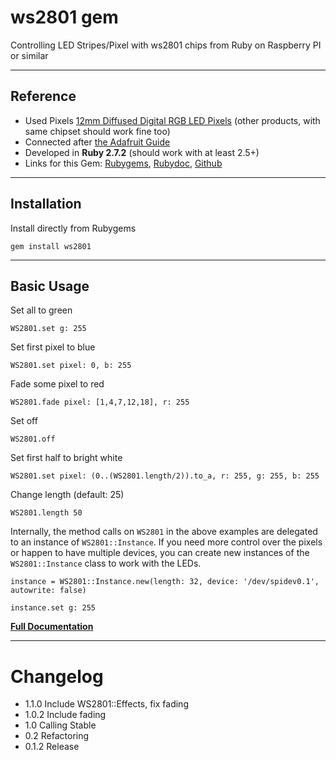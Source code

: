 ws2801 gem
======

Controlling LED Stripes/Pixel with ws2801 chips from Ruby on Raspberry PI or similar

---

## Reference
*   Used Pixels
[12mm Diffused Digital RGB LED Pixels](http://www.play-zone.ch/de/12mm-diffused-digital-rgb-led-pixels-25er-strang-ws2801.html) (other products, with same chipset should work fine too)
*   Connected after [the Adafruit Guide](http://learn.adafruit.com/light-painting-with-raspberry-pi/hardware)
*   Developed in **Ruby 2.7.2** (should work with at least 2.5+)
*   Links for this Gem: [Rubygems](https://rubygems.org/gems/ws2801), [Rubydoc](http://rubydoc.info/github/b1nary/ws2801/master/WS2801), [Github](https://github.com/b1nary/ws2801)

----

## Installation

Install directly from Rubygems

    gem install ws2801

---

## Basic Usage

Set all to green

    WS2801.set g: 255

Set first pixel to blue

    WS2801.set pixel: 0, b: 255

Fade some pixel to red

    WS2801.fade pixel: [1,4,7,12,18], r: 255

Set off

    WS2801.off

Set first half to bright white

    WS2801.set pixel: (0..(WS2801.length/2)).to_a, r: 255, g: 255, b: 255

Change length (default: 25)

    WS2801.length 50

Internally, the method calls on `WS2801` in the above examples are delegated to an instance of `WS2801::Instance`.
If you need more control over the pixels or happen to have multiple devices, you can create new instances of the `WS2801::Instance` class to work with the LEDs.

    instance = WS2801::Instance.new(length: 32, device: '/dev/spidev0.1', autowrite: false)
    
    instance.set g: 255

[**Full Documentation**](http://rubydoc.info/github/b1nary/ws2801/master/WS2801)

---

# Changelog

* 1.1.0 Include WS2801::Effects, fix fading
* 1.0.2 Include fading
* 1.0 Calling Stable
* 0.2 Refactoring
* 0.1.2 Release
